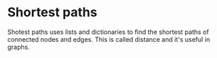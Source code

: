 # Shortest paths

Shotest paths uses lists and dictionaries to find the shortest paths of connected nodes and edges. This is called distance and it's useful in graphs.